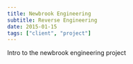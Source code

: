 ```yaml
---
title: Newbrook Engineering
subtitle: Reverse Engineering
date: 2015-01-15
tags: ["client", "project"]
---
```


Intro to the newbrook engineering project
